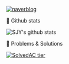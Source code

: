 [![naverblog](https://img.shields.io/badge/naverblog-badge?style=flat-square&logo=Blogger&logoColor=white)](https://blog.naver.com/sjy263942)

🏅 Github stats

![SJY's github stats](https://github-readme-stats.vercel.app/api?username=ebbunnim&show_icons=true&count_private=true)

🏅 Problems & Solutions

[![SolvedAC tier](http://mazassumnida.wtf/api/generate_badge?boj=ebbunnim)](https://solved.ac/profile/ebbunnim)
